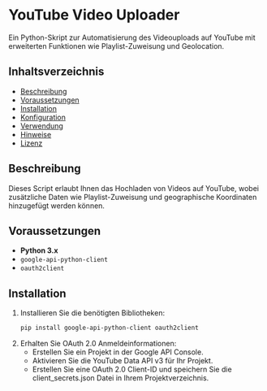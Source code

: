 # YouTube Video Uploader

Ein Python-Skript zur Automatisierung des Videouploads auf YouTube mit erweiterten Funktionen wie Playlist-Zuweisung und Geolocation.

## Inhaltsverzeichnis
- [Beschreibung](#beschreibung)
- [Voraussetzungen](#voraussetzungen)
- [Installation](#installation)
- [Konfiguration](#konfiguration)
- [Verwendung](#verwendung)
- [Hinweise](#hinweise)
- [Lizenz](#lizenz)

## Beschreibung
Dieses Script erlaubt Ihnen das Hochladen von Videos auf YouTube, wobei zusätzliche Daten wie Playlist-Zuweisung und geographische Koordinaten hinzugefügt werden können.

## Voraussetzungen
- **Python 3.x**
- `google-api-python-client`
- `oauth2client`

## Installation
1. Installieren Sie die benötigten Bibliotheken:
   ```sh
   pip install google-api-python-client oauth2client

2. Erhalten Sie OAuth 2.0 Anmeldeinformationen:
   - Erstellen Sie ein Projekt in der Google API Console.
   - Aktivieren Sie die YouTube Data API v3 für Ihr Projekt.
   - Erstellen Sie eine OAuth 2.0 Client-ID und speichern Sie die client_secrets.json Datei in Ihrem Projektverzeichnis.